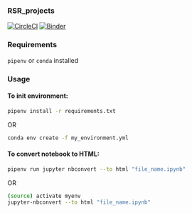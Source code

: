 ### RSR_projects

[![CircleCI](https://circleci.com/gh/dmitrybeloborodov/RSR_projects.svg?style=svg)](https://circleci.com/gh/dmitrybeloborodov/RSR_projects)
[![Binder](https://mybinder.org/badge.svg)](https://mybinder.org/v2/gh/dmitrybeloborodov/RSR_projects/master)

### Requirements
`pipenv` or `conda` installed

### Usage

#### To init environment:
```bash
pipenv install -r requirements.txt
```
OR
```bash
conda env create -f my_environment.yml
```

#### To convert notebook to HTML:
```bash
pipenv run jupyter nbconvert --to html "file_name.ipynb"
```
OR

```bash
(source) activate myenv
jupyter-nbconvert --to html "file_name.ipynb"
```
